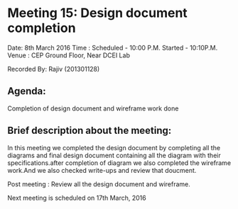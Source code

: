 Meeting 15: Design document completion
======================================
Date: 8th March 2016
 Time : Scheduled - 10:00 P.M.
   Started - 10:10P.M.
   Venue : CEP Ground Floor, Near DCEI Lab

Recorded By: Rajiv (201301128)

Agenda:
-------
Completion of design document and wireframe work done


Brief description about the meeting:
-----------------------------------
In this meeting we completed the design document by completing all the diagrams and final design
document containing all the diagram with their specifications.after completion of diagram we also completed the wireframe work.And we also checked write-ups and review that doucment.

Post meeting : Review all the design document and wireframe.

Next meeting is scheduled on 17th March, 2016

